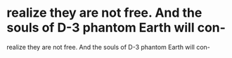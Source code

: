 # realize they are not free. And the souls of D-3 phantom Earth will con-

realize they are not free. And the souls of D-3 phantom Earth will con-